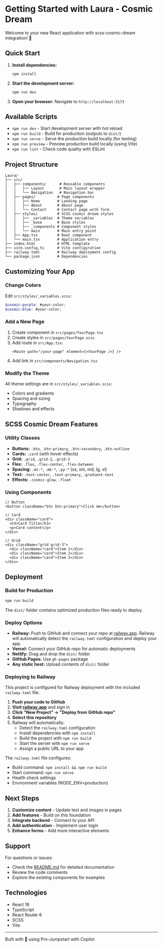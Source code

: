 # Getting Started with Laura - Cosmic Dream

Welcome to your new React application with scss-cosmic-dream integration! 🌟

## Quick Start

1. **Install dependencies:**
   ```bash
   npm install
   ```

2. **Start the development server:**
   ```bash
   npm run dev
   ```

3. **Open your browser:**
   Navigate to `http://localhost:5173`

## Available Scripts

- `npm run dev` - Start development server with hot reload
- `npm run build` - Build for production (outputs to `dist/`)
- `npm run serve` - Serve the production build locally (for testing)
- `npm run preview` - Preview production build locally (using Vite)
- `npm run lint` - Check code quality with ESLint

## Project Structure

```
Laura/
├── src/
│   ├── components/      # Reusable components
│   │   ├── Layout       # Main layout wrapper
│   │   └── Navigation   # Navigation bar
│   ├── pages/          # Page components
│   │   ├── Home        # Landing page
│   │   ├── About       # About page
│   │   └── Contact     # Contact page with form
│   ├── styles/         # SCSS cosmic dream styles
│   │   ├── _variables  # Theme variables
│   │   ├── _base       # Base styles
│   │   ├── _components # Component styles
│   │   └── main        # Main entry point
│   ├── App.tsx         # Root component
│   └── main.tsx        # Application entry
├── index.html          # HTML template
├── vite.config.ts      # Vite configuration
├── railway.toml        # Railway deployment config
└── package.json        # Dependencies
```

## Customizing Your App

### Change Colors

Edit `src/styles/_variables.scss`:

```scss
$cosmic-purple: #your-color;
$cosmic-blue: #your-color;
```

### Add a New Page

1. Create component in `src/pages/YourPage.tsx`
2. Create styles in `src/pages/YourPage.scss`
3. Add route in `src/App.tsx`:
   ```tsx
   <Route path="/your-page" element={<YourPage />} />
   ```
4. Add link in `src/components/Navigation.tsx`

### Modify the Theme

All theme settings are in `src/styles/_variables.scss`:
- Colors and gradients
- Spacing and sizing
- Typography
- Shadows and effects

## SCSS Cosmic Dream Features

### Utility Classes

- **Buttons:** `.btn`, `.btn-primary`, `.btn-secondary`, `.btn-outline`
- **Cards:** `.card` (with hover effects)
- **Grid:** `.grid`, `.grid-2`, `.grid-3`
- **Flex:** `.flex`, `.flex-center`, `.flex-between`
- **Spacing:** `.mt-*`, `.mb-*`, `.py-*` (xs, sm, md, lg, xl)
- **Text:** `.text-center`, `.text-primary`, `.gradient-text`
- **Effects:** `.cosmic-glow`, `.float`

### Using Components

```tsx
// Button
<button className="btn btn-primary">Click me</button>

// Card
<div className="card">
  <h3>Card Title</h3>
  <p>Card content</p>
</div>

// Grid
<div className="grid grid-3">
  <div className="card">Item 1</div>
  <div className="card">Item 2</div>
  <div className="card">Item 3</div>
</div>
```

## Deployment

### Build for Production

```bash
npm run build
```

The `dist/` folder contains optimized production files ready to deploy.

### Deploy Options

- **Railway:** Push to GitHub and connect your repo at [railway.app](https://railway.app). Railway will automatically detect the `railway.toml` configuration and deploy your app.
- **Vercel:** Connect your GitHub repo for automatic deployments
- **Netlify:** Drag and drop the `dist/` folder
- **GitHub Pages:** Use `gh-pages` package
- **Any static host:** Upload contents of `dist/` folder

### Deploying to Railway

This project is configured for Railway deployment with the included `railway.toml` file.

1. **Push your code to GitHub**
2. **Visit [railway.app](https://railway.app)** and sign in
3. **Click "New Project" → "Deploy from GitHub repo"**
4. **Select this repository**
5. Railway will automatically:
   - Detect the `railway.toml` configuration
   - Install dependencies with `npm install`
   - Build the project with `npm run build`
   - Start the server with `npm run serve`
   - Assign a public URL to your app

The `railway.toml` file configures:
- Build command: `npm install && npm run build`
- Start command: `npm run serve`
- Health check settings
- Environment variables (NODE_ENV=production)

## Next Steps

1. **Customize content** - Update text and images in pages
2. **Add features** - Build on this foundation
3. **Integrate backend** - Connect to your API
4. **Add authentication** - Implement user login
5. **Enhance forms** - Add more interactive elements

## Support

For questions or issues:
- Check the [README.md](README.md) for detailed documentation
- Review the code comments
- Explore the existing components for examples

## Technologies

- React 18
- TypeScript
- React Router 6
- SCSS
- Vite

---

Built with 💜 using Pro-Jumpstart with Copilot
